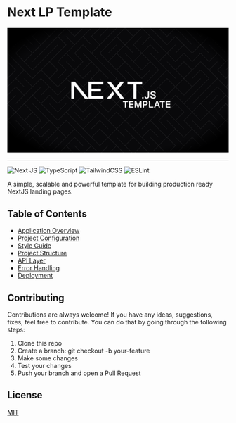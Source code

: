 # Next LP Template

![Next LP Template](./public/next-lp-template.png)

---

![Next JS](https://img.shields.io/badge/Next-black?style=for-the-badge&logo=next.js&logoColor=white)
![TypeScript](https://img.shields.io/badge/typescript-%23007ACC.svg?style=for-the-badge&logo=typescript&logoColor=white)
![TailwindCSS](https://img.shields.io/badge/tailwindcss-%2338B2AC.svg?style=for-the-badge&logo=tailwind-css&logoColor=white)
![ESLint](https://img.shields.io/badge/ESLint-4B3263?style=for-the-badge&logo=eslint&logoColor=white)

A simple, scalable and powerful template for building production ready NextJS landing pages.

## Table of Contents

- [Application Overview](docs/application-overview.md)
- [Project Configuration](docs/project-configuration.md)
- [Style Guide](docs/style-guide.md)
- [Project Structure](docs/project-structure.md)
- [API Layer](docs/api-layer.md)
- [Error Handling](docs/error-handling.md)
- [Deployment](docs/deployment.md)

## Contributing

Contributions are always welcome! If you have any ideas, suggestions, fixes, feel free to contribute. You can do that by going through the following steps:

1. Clone this repo
2. Create a branch: git checkout -b your-feature
3. Make some changes
4. Test your changes
5. Push your branch and open a Pull Request

## License

[MIT](LICENSE)
